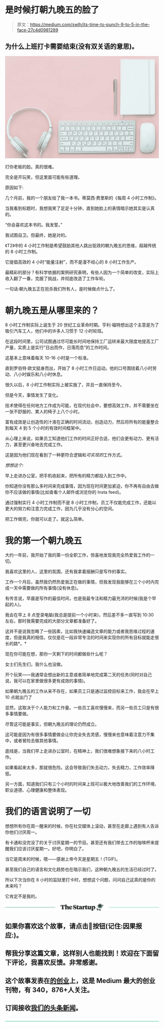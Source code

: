 # 是时候打朝九晚五的脸了

> 原文：<https://medium.com/swlh/its-time-to-punch-9-to-5-in-the-face-27c4d0981289>

## 为什么上班打卡需要结束(没有双关语的意思)。

![](img/cc9b3e1de4d88487242e6be9a65727bf.png)

打你老板的脸。真的很难。

完全是开玩笑，但这里面可能有些道理。

原因如下:

几个月前，我的一个朋友给了我一本书。蒂莫西·费里斯的《每周 4 小时工作制》。

当我看到标题时，我想我笑了足足十分钟，直到她脸上的表情暗示她其实是认真的。

“你会喜欢这本书的。我发誓。”

我试图自卫。但最终，她是对的。

《T2》中的 4 小时工作制是希望鼓励其他人跳出低效的朝九晚五的思维，超越传统的 8 小时工作制。

它提倡高效的 4 小时“能量注射”，而不是漫不经心的 8 小时工作生产。

最精彩的部分？有科学依据的案例研究表明，有些人因为一个简单的改变，实际上收入翻了一番，克服了挑战，并彻底改造了工作车轮。

一句话:朝九晚五正在扼杀我们所有人，是时候做点什么了。

# 朝九晚五是从哪里来的？

8 小时工作制实际上诞生于 20 世纪工业革命时期。亨利·福特想出这个主意是为了吸引汽车工人，他们中的许多人习惯于 12 小时轮班。

在这段时间里，公司试图通过尽可能长时间地保持工厂运转来最大限度地提高工厂产量，实质上是实行“日出而作，日落而息”的工作时间。

这基本上意味着每天 10-16 小时是一个标准。

直到罗伯特·欧文挺身而出，开始了 8 小时工作日运动。他的口号围绕着八小时劳动、八小时娱乐和八小时休息。

很久以后，8 小时工作制实际上被实施了，并且一直保持至今。

但是今天，事情发生了变化。

技术使得在任何地方工作成为可能，在现代社会中，要想高效工作，并不需要坐在一张不舒服的、累人的椅子上八个小时。

富有成效是让创造性的汁液在正确的时间流动，创造动力，然后将所有的能量整合到每天 4 到 5 个小时的有效时间框架中。

从心理上来说，如果员工知道他们工作的时间正好合适，他们会更有动力、更有活力，甚至更兴奋地去完成工作。

这是因为他们现在看到了一种更符合逻辑和*可实现的*工作方式。

*想想这个:*

早上走进办公室，把手机收起来，把所有的精力都投入到工作中。

你知道你没有那么多时间来完成事情，因为现在时间更加紧迫，你不再有自由去做你不应该做的事情(比如查看个人邮件或浏览你的 Insta feed)。

通过强制实行 4 小时工作制而不是 8 小时工作制，员工不仅能完成工作，还能以更大的努力和注意力完成工作，因为几乎没有分心的空间。

把工作做完，你就可以走了。就这么简单。

# 我的第一个朝九晚五

大约一年前，我开始了我的第一份全职工作，惊喜地发现我完全热爱我工作的一切。

我喜欢这里的人，这里的氛围，还有我拿着报酬只是写作的事实。

工作一个月后，虽然我仍然热爱我正在做的事情，但我发现我能够在三个小时内完成一天中需要做的所有事情(没有休息)。

有传言说，早晨是写作的最佳时间，也是我最专注和精力最充沛的时候(我是个早起的人)。

我会在早上 8 点登录电脑(我总是提前一个小时来)，然后差不多一直写到 10:30 左右，那时我需要完成的大部分文章都准备好了。

这并不是说我忽略了一些因素，比如我快速编造文章的能力或者我思维过程的速度，但是我真的相信，仅仅是花一段非常专注的时间来实现你的所有目标就能走很长的路*。*

现在你可能在想，那你一天剩下的时间都做些什么呢？

女士们先生们，我什么也没做。

开个玩笑——我通常会想出新的主意或者简单地完成第二天的任务(同时对自己说，我可以在家里做很多更有成效的事情)。

如果朝九晚五的工作从来不存在，如果员工只是通过监控目标来工作，我会在早上 10 点就出门了

显然，这取决于个人能力和工作量。一些员工喜欢慢慢来，而另一些员工只是有很多事情要做。

尽管这可能是事实，但朝九晚五的理论仍然成立。

这可能是因为有很多事情要做会让你完全失去灵感，慢慢来也意味着注意力不集中，或者冒险去做其他事情。

底线是，当我们早上走进办公室时，在精神上，我们很难想象接下来的八小时工作。

如果看起来太多，那就很危险。这会导致我们失去动力，失去精力，工作效率降低。

另一方面，知道我们只有三个小时的时间来上班可以极大地改善我们的工作环境、职业道德、心理健康和整体表现。

# 我们的语言说明了一切

想想所有你在周一醒来的时候，你在社交媒体上滚动，甚至在走廊上遇到有人告诉你他们讨厌周一。

有卡通和没完没了的关于讨厌星期一的节目。甚至还有我们带去工作的咖啡杯来提醒我们应该讨厌星期一。好吧，你明白了。

当它是周末的时候，嗯——感谢上帝今天是星期五！(TGIF)。

甚至我们自己的语言和文化趋势也在暗示我们，这种朝九晚五的生活已经过时了。

所以下次当你在 8 小时的监狱里打卡时，想想这个问题，问问自己这真的是你的未来吗？

它肯定不是我的。

[![](img/308a8d84fb9b2fab43d66c117fcc4bb4.png)](https://medium.com/swlh)

## 如果你喜欢这个故事，请点击👏按钮(记住:因果报应:)。

## 帮我分享这篇文章，这样别人也能找到！欢迎在下面留下评论，我喜欢反馈。非常感谢。

## 这个故事发表在[的创业](https://medium.com/swlh)上，这是 Medium 最大的创业刊物，有 340，876+人关注。

## 订阅接收[我们的头条新闻](http://growthsupply.com/the-startup-newsletter/)。

[![](img/b0164736ea17a63403e660de5dedf91a.png)](https://medium.com/swlh)